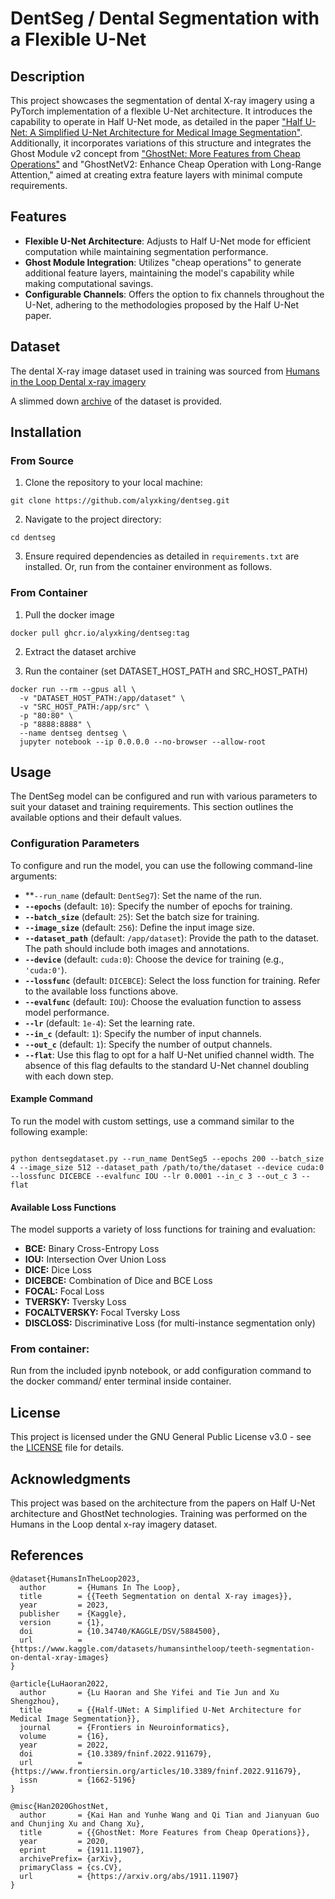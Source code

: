 # DentSeg / Dental Segmentation with a Flexible U-Net

## Description

This project showcases the segmentation of dental X-ray imagery using a PyTorch implementation of a flexible U-Net architecture. It introduces the capability to operate in Half U-Net mode, as detailed in the paper ["Half U-Net: A Simplified U-Net Architecture for Medical Image Segmentation"](https://www.frontiersin.org/articles/10.3389/fninf.2022.911679/full). Additionally, it incorporates variations of this structure and integrates the Ghost Module v2 concept from ["GhostNet: More Features from Cheap Operations"](https://paperswithcode.com/method/ghost-module) and "GhostNetV2: Enhance Cheap Operation with Long-Range Attention," aimed at creating extra feature layers with minimal compute requirements.

## Features

- **Flexible U-Net Architecture**: Adjusts to Half U-Net mode for efficient computation while maintaining segmentation performance.
- **Ghost Module Integration**: Utilizes "cheap operations" to generate additional feature layers, maintaining the model's capability while making computational savings.
- **Configurable Channels**: Offers the option to fix channels throughout the U-Net, adhering to the methodologies proposed by the Half U-Net paper.


## Dataset

The dental X-ray image dataset used in training was sourced from [Humans in the Loop Dental x-ray imagery](https://www.kaggle.com/datasets/humansintheloop/teeth-segmentation-on-dental-x-ray-images)

A slimmed down [archive](dentseg_dataset.tar.gz) of the dataset is provided. 


## Installation

### From Source

1. Clone the repository to your local machine:
```
git clone https://github.com/alyxking/dentseg.git
```

2. Navigate to the project directory:
```
cd dentseg
```

3. Ensure required dependencies as detailed in `requirements.txt` are installed. Or, run from the container environment as follows.

### From Container

1. Pull the docker image
```
docker pull ghcr.io/alyxking/dentseg:tag
```
2. Extract the dataset archive

2. Run the container (set DATASET_HOST_PATH and SRC_HOST_PATH)
```
docker run --rm --gpus all \
  -v "DATASET_HOST_PATH:/app/dataset" \
  -v "SRC_HOST_PATH:/app/src" \
  -p "80:80" \
  -p "8888:8888" \
  --name dentseg dentseg \
  jupyter notebook --ip 0.0.0.0 --no-browser --allow-root
```

## Usage

The DentSeg model can be configured and run with various parameters to suit your dataset and training requirements. This section outlines the available options and their default values.

### Configuration Parameters

To configure and run the model, you can use the following command-line arguments:

* **<code>--run_name</code></strong> (default: <code>DentSeg7</code>): Set the name of the run.
* <strong><code>--epochs</code></strong> (default: <code>10</code>): Specify the number of epochs for training.
* <strong><code>--batch_size</code></strong> (default: <code>25</code>): Set the batch size for training.
* <strong><code>--image_size</code></strong> (default: <code>256</code>): Define the input image size.
* <strong><code>--dataset_path</code></strong> (default: <code>/app/dataset</code>): Provide the path to the dataset. The path should include both images and annotations.
* <strong><code>--device</code></strong> (default: <code>cuda:0</code>): Choose the device for training (e.g., <code>'cuda:0'</code>).
* <strong><code>--lossfunc</code></strong> (default: <code>DICEBCE</code>): Select the loss function for training. Refer to the available loss functions above.
* <strong><code>--evalfunc</code></strong> (default: <code>IOU</code>): Choose the evaluation function to assess model performance.
* <strong><code>--lr</code></strong> (default: <code>1e-4</code>): Set the learning rate.
* <strong><code>--in_c</code></strong> (default: <code>1</code>): Specify the number of input channels.
* <strong><code>--out_c</code></strong> (default: <code>1</code>): Specify the number of output channels.
* <strong><code>--flat</code></strong>: Use this flag to opt for a half U-Net unified channel width. The absence of this flag defaults to the standard U-Net channel doubling with each down step.


#### Example Command

To run the model with custom settings, use a command similar to the following example:

```

python dentsegdataset.py --run_name DentSeg5 --epochs 200 --batch_size 4 --image_size 512 --dataset_path /path/to/the/dataset --device cuda:0 --lossfunc DICEBCE --evalfunc IOU --lr 0.0001 --in_c 3 --out_c 3 --flat

```

#### Available Loss Functions

The model supports a variety of loss functions for training and evaluation:

* **BCE:** Binary Cross-Entropy Loss
* **IOU:** Intersection Over Union Loss
* **DICE:** Dice Loss
* **DICEBCE:** Combination of Dice and BCE Loss
* **FOCAL:** Focal Loss
* **TVERSKY:** Tversky Loss
* **FOCALTVERSKY:** Focal Tversky Loss
* **DISCLOSS:** Discriminative Loss (for multi-instance segmentation only)


### From container:

Run from the included ipynb notebook, or add configuration command to the docker command/ enter terminal inside container.

## License

This project is licensed under the GNU General Public License v3.0 - see the [LICENSE](LICENSE) file for details.

## Acknowledgments

This project was based on the architecture from the papers on Half U-Net architecture and GhostNet technologies. Training was performed on the Humans in the Loop dental x-ray imagery dataset.

## References

```
@dataset{HumansInTheLoop2023,
  author       = {Humans In The Loop},
  title        = {{Teeth Segmentation on dental X-ray images}},
  year         = 2023,
  publisher    = {Kaggle},
  version      = {1},
  doi          = {10.34740/KAGGLE/DSV/5884500},
  url          = {https://www.kaggle.com/datasets/humansintheloop/teeth-segmentation-on-dental-xray-images}
}
```
```
@article{LuHaoran2022,
  author       = {Lu Haoran and She Yifei and Tie Jun and Xu Shengzhou},
  title        = {{Half-UNet: A Simplified U-Net Architecture for Medical Image Segmentation}},
  journal      = {Frontiers in Neuroinformatics},
  volume       = {16},
  year         = 2022,
  doi          = {10.3389/fninf.2022.911679},
  url          = {https://www.frontiersin.org/articles/10.3389/fninf.2022.911679},
  issn         = {1662-5196}
}
```
```
@misc{Han2020GhostNet,
  author       = {Kai Han and Yunhe Wang and Qi Tian and Jianyuan Guo and Chunjing Xu and Chang Xu},
  title        = {{GhostNet: More Features from Cheap Operations}},
  year         = 2020,
  eprint       = {1911.11907},
  archivePrefix= {arXiv},
  primaryClass = {cs.CV},
  url          = {https://arxiv.org/abs/1911.11907}
}
```
